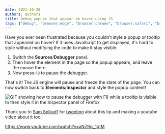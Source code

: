 ```yaml
---
date: 2021-10-20
authors: authors
title: Debug popups that appear on hover using JS
tags: ["debug", "browser:edge", "browser:chrome", "browser:safari", "browser:firefox"]
---
```


Have you ever been frustrated because you couldn't style a popup or tooltip that appeared on hover? If it uses JavaScript to get displayed, it's hard to style without modifying the code to make it stay visible.

1. Switch the **Sources**/**Debugger** panel.
1. Then hover the element in the page so the popup appears, and leave the mouse there.
1. Now press `F8` to pause the debugger.

That's it! The JS engine will pause and freeze the state of the page. You can now switch back to **Elements**/**Inspector** and style the popup content!

![GIF showing how to pause the debugger with F8 while a tooltip is visible to then style it in the Inspector panel of Firefox](/assets/img/debug-js-hover.gif)

Thank you to [Sam Selikoff](https://twitter.com/samselikoff) for [tweeting](https://twitter.com/samselikoff/status/1441142046492807176) about this tip and making a youtube video about it too:

https://www.youtube.com/watch?v=aNZ9ci_1gtM
